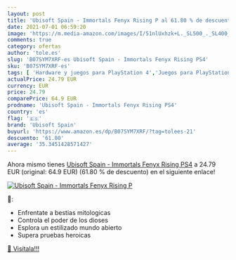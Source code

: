 ```yaml
---
layout: post
title: 'Ubisoft Spain - Immortals Fenyx Rising P al 61.80 % de descuento'
date: 2021-07-01 06:59:20
image: 'https://m.media-amazon.com/images/I/51nlUxhzk+L._SL500_._SL400_.jpg'
comments: true
category: ofertas
author: 'tole.es'
slug: 'B07SYM7XRF-es Ubisoft Spain - Immortals Fenyx Rising PS4'
sku: 'B07SYM7XRF-es'
tags: [ 'Hardware y juegos para PlayStation 4','Juegos para PlayStation 4','Videojuegos','ps4','ubisoft spain', ]
actualPrice: 24.79 EUR
currency: EUR
price: 24.79
comparePrice: 64.9 EUR
prodname: 'Ubisoft Spain - Immortals Fenyx Rising PS4'
country: 'es'
flag: '🇪🇸'
brand: 'Ubisoft Spain'
buyurl: 'https://www.amazon.es/dp/B07SYM7XRF/?tag=tolees-21'
descuento: '61.80'
average: '35.3451428571427'
---
```


Ahora mismo tienes [Ubisoft Spain - Immortals Fenyx Rising PS4](https://www.amazon.es/dp/B07SYM7XRF/?tag=tolees-21) a 24.79 EUR (original: 64.9 EUR) (61.80 %  de descuento) en el siguiente enlace!

[![Ubisoft Spain - Immortals Fenyx Rising P](https://m.media-amazon.com/images/I/51nlUxhzk+L._SL500_._SL400_.jpg)](https://www.amazon.es/dp/B07SYM7XRF/?tag=tolees-21)

🔎:

- Enfrentate a bestias mitologicas
- Controla el poder de los dioses
- Esplora un estilizado mundo abierto
- Supera pruebas heroicas

[🛒 Visítala!!!](https://www.amazon.es/dp/B07SYM7XRF/?tag=tolees-21)

